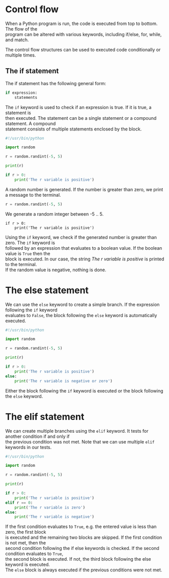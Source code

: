 # Control flow

When a Python program is run, the code is executed from top to bottom. The flow of the  
program can be altered with various keywords, including if/else, for, while, and match.

The control flow structures can be used to executed code conditionally or multiple times.

## The if statement

The if statement has the following general form:

```python
if expression:
    statements

```

The `if` keyword is used to check if an expression is true. If it is true, a statement is  
then executed. The statement can be a single statement or a compound statement. A compound  
statement consists of multiple statements enclosed by the block.  

```python
#!/usr/bin/python

import random

r = random.randint(-5, 5)

print(r)

if r > 0:
    print('The r variable is positive')
```

A random number is generated. If the number is greater than zero, we print a message to the terminal.

```python
r = random.randint(-5, 5)
```

We generate a random integer between -5 .. 5.

```
if r > 0:
    print('The r variable is positive')
```

Using the `if` keyword, we check if the generated number is greater than zero. The `if` keyword is  
followed by an expression that evaluates to a boolean value.  If the boolean value is `True` then the  
block is executed. In our case, the string *The r variable is positive* is printed to the terminal.  
If the random value is negative, nothing is done. 

# The else statement

We can use the `else` keyword to create a simple branch. If the expression following the `if` keyword  
evaluates to `False`, the block following the `else` keyword is automatically executed.

```python
#!/usr/bin/python

import random

r = random.randint(-5, 5)

print(r)

if r > 0:
    print('The r variable is positive')
else:
    print('The r variable is negative or zero')
```

Either the block following the `if` keyword is executed or the block following the `else` keyword. 

# The elif statement

We can create multiple branches using the `elif` keyword. It tests for another condition if and only if  
the previous condition was not met. Note that we can use multiple `elif` keywords in our tests. 

```python
#!/usr/bin/python

import random

r = random.randint(-5, 5)

print(r)

if r > 0:
    print('The r variable is positive')
elif r == 0:
    print('The r variable is zero')
else:
    print('The r variable is negative')
```

If the first condition evaluates to `True`, e.g. the entered value is less than zero, the first block  
is executed and the remaining two blocks are skipped. If the first condition is not met, then the  
second condition following the if else keywords is checked. If the second condition evaluates to `True`,  
the second block is executed. If not, the third block following the else keyword is executed.  
The `else` block is always executed if the previous conditions were not met.











